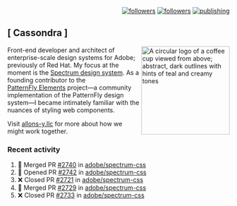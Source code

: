 <p align="right"><a rel="me" href="https://front-end.social/@castastrophe">
    <img alt="followers" title="Follow me on Mastodon" src="https://img.shields.io/mastodon/follow/109297102751309835?domain=https%3A%2F%2Ffront-end.social&label=Follow&logo=mastodon&logoColor=white&style=for-the-badge&labelColor=008080&color=006969"/></a>
  <a href="https://codepen.io/castastrophe/">
    <img alt="followers" title="Follow me on CodePen" src="https://img.shields.io/badge/23-1?color=640464&labelColor=7c007c&style=for-the-badge&logo=codepen&label=Follow"/></a>
<a href="https://castastrophe.medium.com/">
    <img alt="publishing" title="View articles on Medium" src="https://img.shields.io/badge/107-1?color=666&labelColor=444&label=subscribe&logo=medium&logoColor=white&style=for-the-badge"/></a>
</p>

## [&nbsp;Cassondra&nbsp;]

<img align="right" src="https://github-production-user-asset-6210df.s3.amazonaws.com/1840295/253016758-ba468774-1cd3-42c2-8f43-947b5eeb5edf.png" height="200" alt="A circular logo of a coffee cup viewed from above; abstract, dark outlines with hints of teal and creamy tones">

Front-end developer and architect of enterprise-scale design systems for Adobe; previously of Red Hat. My focus at the moment is the [Spectrum design system](https://github.com/adobe/spectrum-css). As a founding contributor to the [PatternFly&nbsp;Elements](https://github.com/patternfly/patternfly-elements) project&mdash;a community implementation of the PatternFly design system&mdash;I became intimately familiar with the nuances of styling web components.

Visit [allons-y.llc](http://allons-y.llc/) for more about how we might work together.

### Recent activity

<!--START_SECTION:activity-->
1. 🎉 Merged PR [#2740](https://github.com/adobe/spectrum-css/pull/2740) in [adobe/spectrum-css](https://github.com/adobe/spectrum-css)
2. 💪 Opened PR [#2742](https://github.com/adobe/spectrum-css/pull/2742) in [adobe/spectrum-css](https://github.com/adobe/spectrum-css)
3. ❌ Closed PR [#2721](https://github.com/adobe/spectrum-css/pull/2721) in [adobe/spectrum-css](https://github.com/adobe/spectrum-css)
4. 🎉 Merged PR [#2729](https://github.com/adobe/spectrum-css/pull/2729) in [adobe/spectrum-css](https://github.com/adobe/spectrum-css)
5. ❌ Closed PR [#2733](https://github.com/adobe/spectrum-css/pull/2733) in [adobe/spectrum-css](https://github.com/adobe/spectrum-css)
<!--END_SECTION:activity-->
